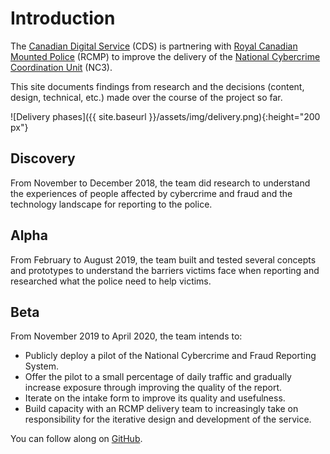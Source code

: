 # Introduction

The [Canadian Digital Service](https://digital.canada.ca) (CDS) is partnering with [Royal Canadian Mounted Police](http://www.rcmp.gc.ca/) (RCMP) to improve the delivery of the [National Cybercrime Coordination Unit](http://www.rcmp.gc.ca/en/the-national-cybercrime-coordination-unit-nc3) (NC3).

This site documents findings from research and the decisions (content, design, technical, etc.) made over the course of the project so far.

![Delivery phases]({{ site.baseurl }}/assets/img/delivery.png){:height="200 px"}

## Discovery

From November to December 2018, the team did research to understand the experiences of people affected by cybercrime and fraud and the technology landscape for reporting to the police. 

## Alpha

From February to August 2019, the team built and tested several concepts and prototypes to understand the barriers victims face when reporting and researched what the police need to help victims.

## Beta

From November 2019 to April 2020, the team intends to:
* Publicly deploy a pilot of the National Cybercrime and Fraud Reporting System.
* Offer the pilot to a small percentage of daily traffic and gradually increase exposure through improving the quality of the report.
* Iterate on the intake form to improve its quality and usefulness.
* Build capacity with an RCMP delivery team to increasingly take on responsibility for the iterative design and development of the service.

You can follow along on [GitHub](https://github.com/cds-snc/report-a-cybercrime).

